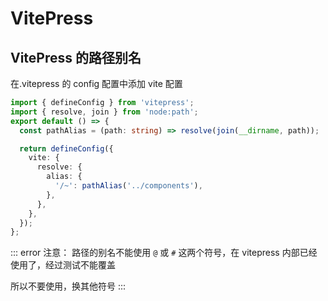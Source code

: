 # VitePress

## VitePress 的路径别名

在.vitepress 的 config 配置中添加 vite 配置

```ts
import { defineConfig } from 'vitepress';
import { resolve, join } from 'node:path';
export default () => {
  const pathAlias = (path: string) => resolve(join(__dirname, path));

  return defineConfig({
    vite: {
      resolve: {
        alias: {
          '/~': pathAlias('../components'),
        },
      },
    },
  });
};
```

::: error 注意：
路径的别名不能使用 `@` 或 `#` 这两个符号，在 vitepress 内部已经使用了，经过测试不能覆盖

所以不要使用，换其他符号
:::
